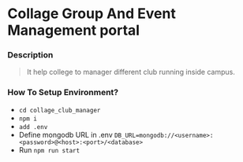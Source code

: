 # Collage Group And Event Management portal

### Description
  > It help college to manager different club running inside campus.

### How To Setup Environment?
  * `cd collage_club_manager`
  * `npm i`
  * `add .env`
  * Define mongodb URL in .env `DB_URL=mongodb://<username>:<password>@<host>:<port>/<database>`
  * Run `npm run start`

